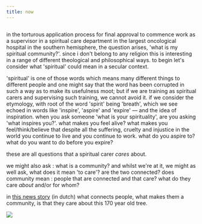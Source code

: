 ```yaml
---
title: now
---
```


![]()

in the torturous application process for final approval to commence work
as a supervisor in a spiritual care department in the largest oncological hospital in the southern hemisphere, the question arises, 'what is my spiritual community?'. since i don't belong to any religion this is interesting in a range of different theological and philosophical ways. to begin let's consider what 'spiritual' could mean in a secular context. 

'spiritual' is one of those words which means many different things to different people and one might say that the word has been corrupted in such a way as to make its usefulness moot; but if we are training as spiritual carers and supervising such training, we cannot avoid it. if we consider the etymology, with root of the word 'spirit' being 'breath', which we see echoed in words like 'inspire', 'aspire' and 'expire' — and the idea of inspiration. when you ask someone 'what is your spirituality', are you asking 'what inspires you?'. what makes you feel alive? what makes you feel/think/believe that despite all the suffering, cruelty and injustice in the world you continue to live and you continue to work. what do you aspire to? what do you want to do before you expire? 

these are all questions that a spiritual carer _cares_ about. 

we might also ask : what is a community? and whilst we're at it, we might as well ask, what does it mean 'to care'? are the two connected? does community mean : people that are connected and that care? what do they care _about_ and/or for whom?

in [this news story](https://nos.nl/artikel/2321402-buurt-utrecht-neemt-afscheid-van-geliefde-170-jaar-oude-beuk.html) (in dutch) what connects people, what makes them a community, is that they care about this 170 year old tree.

![](https://nos.nl/data/image/2020/02/02/626524/1536x864a.jpg)






